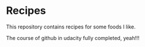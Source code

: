 # Recipes

This repository contains recipes for some foods I like.

The course of github in udacity fully completed, yeah!!!
